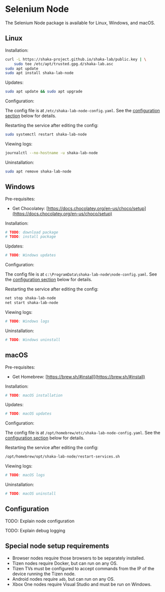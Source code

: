 # Selenium Node

The Selenium Node package is available for Linux, Windows, and macOS.


## Linux

Installation:

```sh
curl -L https://shaka-project.github.io/shaka-lab/public.key | \
    sudo tee /etc/apt/trusted.gpg.d/shaka-lab.asc
sudo apt update
sudo apt install shaka-lab-node
```

Updates:

```sh
sudo apt update && sudo apt upgrade
```

Configuration:

The config file is at `/etc/shaka-lab-node-config.yaml`.
See the [configuration section](#configuration) below for details.

Restarting the service after editing the config:

```sh
sudo systemctl restart shaka-lab-node
```

Viewing logs:

```sh
journalctl --no-hostname -u shaka-lab-node
```

Uninstallation:

```sh
sudo apt remove shaka-lab-node
```


## Windows

Pre-requisites:

 - Get Chocolatey: [https://docs.chocolatey.org/en-us/choco/setup](https://docs.chocolatey.org/en-us/choco/setup)

Installation:

```sh
# TODO: download package
# TODO: install package
```

Updates:

```sh
# TODO: Windows updates
```

Configuration:

The config file is at `c:\ProgramData\shaka-lab-node\node-config.yaml`.
See the [configuration section](#configuration) below for details.

Restarting the service after editing the config:

```sh
net stop shaka-lab-node
net start shaka-lab-node
```

Viewing logs:

```sh
# TODO: Windows logs
```

Uninstallation:

```sh
# TODO: Windows uninstall
```


## macOS

Pre-requisites:

 - Get Homebrew: [https://brew.sh/#install](https://brew.sh/#install)

Installation:

```sh
# TODO: macOS installation
```

Updates:

```sh
# TODO: macOS updates
```

Configuration:

The config file is at `/opt/homebrew/etc/shaka-lab-node-config.yaml`.
See the [configuration section](#configuration) below for details.

Restarting the service after editing the config:

```sh
/opt/homebrew/opt/shaka-lab-node/restart-services.sh
```

Viewing logs:

```sh
# TODO: macOS logs
```

Uninstallation:

```sh
# TODO: macOS uninstall
```


## Configuration

TODO: Explain node configuration

TODO: Explain debug logging


## Special node setup requirements

 - Browser nodes require those browsers to be separately installed.
 - Tizen nodes require Docker, but can run on any OS.
 - Tizen TVs must be configured to accept commands from the IP of the device
   running the Tizen node.
 - Android nodes require `adb`, but can run on any OS.
 - Xbox One nodes require Visual Studio and must be run on Windows.
